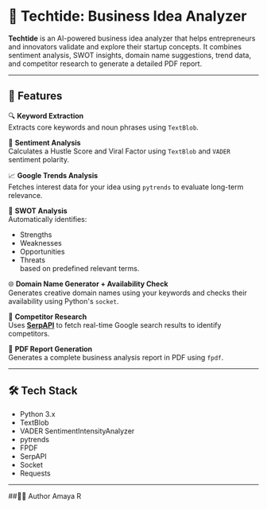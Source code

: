 # 🚀 Techtide: Business Idea Analyzer

**Techtide** is an AI-powered business idea analyzer that helps entrepreneurs and innovators validate and explore their startup concepts. It combines sentiment analysis, SWOT insights, domain name suggestions, trend data, and competitor research to generate a detailed PDF report.

---

## 🧠 Features

🔍 **Keyword Extraction**  
Extracts core keywords and noun phrases using `TextBlob`.

💬 **Sentiment Analysis**  
Calculates a Hustle Score and Viral Factor using `TextBlob` and `VADER` sentiment polarity.

📈 **Google Trends Analysis**  
Fetches interest data for your idea using `pytrends` to evaluate long-term relevance.

🧩 **SWOT Analysis**  
Automatically identifies:
- Strengths
- Weaknesses
- Opportunities
- Threats  
based on predefined relevant terms.

🌐 **Domain Name Generator + Availability Check**  
Generates creative domain names using your keywords and checks their availability using Python's `socket`.

🏢 **Competitor Research**  
Uses **[SerpAPI](https://serpapi.com/)** to fetch real-time Google search results to identify competitors.

📄 **PDF Report Generation**  
Generates a complete business analysis report in PDF using `fpdf`.

---

## 🛠️ Tech Stack

- Python 3.x
- TextBlob
- VADER SentimentIntensityAnalyzer
- pytrends
- FPDF
- SerpAPI
- Socket
- Requests

---
##🙋‍♀️ Author
Amaya R

